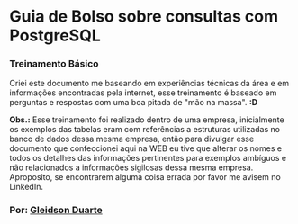 # Guia de Bolso sobre consultas com PostgreSQL
### Treinamento Básico

Criei este documento me baseando em experiências técnicas da área e em informações encontradas pela internet, esse treinamento é baseado em perguntas e respostas com uma boa pitada de "mão na massa". **:D**

**Obs.:** Esse treinamento foi realizado dentro de uma empresa, inicialmente os exemplos das tabelas eram com referências a estruturas utilizadas no banco de dados dessa mesma empresa, então para divulgar esse documento que confeccionei aqui na WEB eu tive que alterar os nomes e todos os detalhes das informações pertinentes para exemplos ambíguos e não relacionados a informações sigilosas dessa mesma empresa. Aproposito, se encontrarem alguma coisa errada por favor me avisem no LinkedIn.

### Por: [Gleidson Duarte](https://www.linkedin.com/in/gleidsonduarte/)
